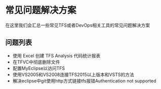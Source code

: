 # 常见问题解决方案

在这里我们会汇总一些常见TFS或者DevOps相关工具的常见问题解决方案

## 问题列表

* 使用 Excel 创建 TFS Analysis 代码统计报表
* 在TFVC中彻底删除文件
* 配置MyEclipse以访问TFS
* 使用VS2005和VS2008连接TFS2015以上版本和VSTS的方法
* 解决eclipse中git使用http方式链接tfs报错Authentication not supported